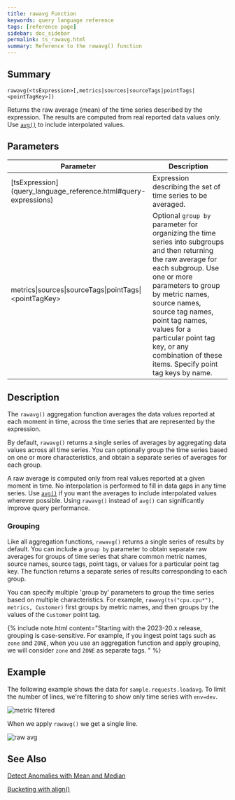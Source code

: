 ```yaml
---
title: rawavg Function
keywords: query language reference
tags: [reference page]
sidebar: doc_sidebar
permalink: ts_rawavg.html
summary: Reference to the rawavg() function
---
```

## Summary
```
rawavg(<tsExpression>[,metrics|sources|sourceTags|pointTags|<pointTagKey>])
```
Returns the raw average (mean) of the time series described by the expression.
The results are computed from real reported data values only.
Use [`avg()`](ts_avg.html) to include interpolated values.

## Parameters
<table>
<tbody>
<thead>
<tr><th width="30%">Parameter</th><th width="70%">Description</th></tr>
</thead>
<tr>
<td markdown="span"> [tsExpression](query_language_reference.html#query-expressions)</td>
<td>Expression describing the set of time series to be averaged. </td></tr>
<tr>
<td>metrics&vert;sources&vert;sourceTags&vert;pointTags&vert;&lt;pointTagKey&gt;</td>
<td>Optional <code>group by</code> parameter for organizing the time series into subgroups and then returning the raw average for each subgroup.
Use one or more parameters to group by metric names, source names, source tag names, point tag names, values for a particular point tag key, or any combination of these items. Specify point tag keys by name.</td>
</tr>
</tbody>
</table>

## Description

The `rawavg()` aggregation function averages the data values reported at each moment in time, across the time series that are represented by the expression.

By default, `rawavg()` returns a single series of averages by aggregating data values across all time series. You can optionally group the time series based on one or more characteristics, and obtain a separate series of averages for each group.

A raw average is computed only from real values reported at a given moment in time.
No interpolation is performed to fill in data gaps in any time series.
Use [`avg()`](ts_avg.html) if you want the averages to include interpolated values wherever possible. Using `rawavg()` instead of `avg()` can significantly improve query performance.

### Grouping

Like all aggregation functions, `rawavg()` returns a single series of results by default. You can include a `group by` parameter to obtain separate raw averages for groups of time series that share common metric names, source names, source tags, point tags, or values for a particular point tag key.
The function returns a separate series of results corresponding to each group.

You can specify multiple 'group by' parameters to group the time series based on multiple characteristics. For example, `rawavg(ts("cpu.cpu*"), metrics, Customer)` first groups by metric names, and then groups by the values of the `Customer` point tag.

{% include note.html content="Starting with the 2023-20.x release, grouping is case-sensitive. For example, if you ingest point tags such as `zone` and `ZONE`, when you use an aggregation function and apply grouping, we will consider `zone` and `ZONE` as separate tags. " %}

## Example

The following example shows the data for `sample.requests.loadavg`. To limit the number of lines, we're filtering to show only time series with `env=dev`.

![metric filtered](images/ts_avg_before.png)

When we apply `rawavg()` we get a single line.

![raw avg](images/ts_rawavg.png)


## See Also
[Detect Anomalies with Mean and Median](query_language_statistical_functions_anomalies.html#detect-anomalies-with-mean-and-median)

[Bucketing with align()](query_language_align_function.html)
